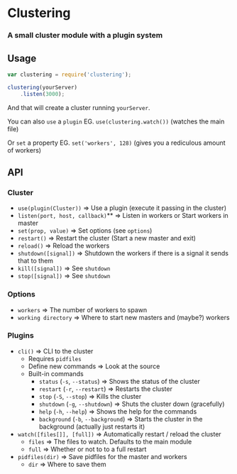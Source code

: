 # Clustering
### A small cluster module with a plugin system

## Usage

```javascript
var clustering = require('clustering');

clustering(yourServer)
	.listen(3000);
```

And that will create a cluster running `yourServer`.

You can also `use` a `plugin` EG. `use(clustering.watch())` (watches the main file)

Or `set` a property EG. `set('workers', 128)` (gives you a rediculous amount of workers)

## API

### Cluster

- `use(plugin(Cluster))` => Use a plugin (execute it passing in the cluster)
- `listen(port, host, callback)`** => Listen in workers or Start workers in master
- `set(prop, value)` => Set options (see `options`)
- `restart()` => Restart the cluster (Start a new master and exit)
- `reload()` => Reload the workers
- `shutdown([signal])` => Shutdown the workers if there is a signal it sends that to them
- `kill([signal])` => See `shutdown`
- `stop([signal])` => See `shutdown`

### Options

- `workers` => The number of workers to spawn
- `working directory` => Where to start new masters and (maybe?) workers

### Plugins

- `cli()` => CLI to the cluster
	- Requires `pidfiles`
	- Define new commands => Look at the source
	- Built-in commands
		- `status` (`-s`, `--status`) => Shows the status of the cluster
		- `restart` (`-r`, `--restart`) => Restarts the cluster
		- `stop` (`-S`, `--stop`) => Kills the cluster
		- `shutdown` (`-g`, `--shutdown`) => Shuts the cluster down (gracefully)
		- `help` (`-h`, `--help`) => Shows the help for the commands
		- `background` (`-b`, `--background`) => Starts the cluster in the background (actually just restarts it)
- `watch([files[]], [full])` => Automatically restart / reload the cluster
	- `files` => The files to watch. Defaults to the main module
	- `full` => Whether or not to to a full restart
- `pidfiles(dir)` => Save pidfiles for the master and workers
	- `dir` => Where to save them
